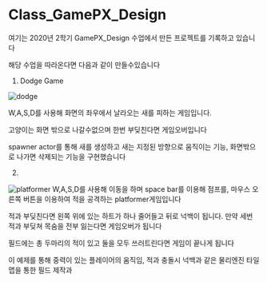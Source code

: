 # Class_GamePX_Design
여기는 2020년 2학기 GamePX_Design 수업에서 만든 프로젝트를 기록하고 있습니다

해당 수업을 따라온다면 다음과 같이 만들수있습니다

1. Dodge Game

![dodge](https://user-images.githubusercontent.com/71004742/187075374-7a56e076-a163-49fe-a877-ba2873c47d4b.JPG)

W,A,S,D를 사용해 화면의 좌우에서 날라오는 새를 피하는 게임입니다.

고양이는 화면 밖으로 나갈수없으며 한번 부딪친다면 게임오버입니다

spawner actor를 통해 새를 생성하고 새는 지정된 방향으로 움직이는 기능,
화면밖으로 나가면 삭제되는 기능을 구현했습니다

2. 
![platformer](https://user-images.githubusercontent.com/71004742/187076019-f88339d8-81a9-49e9-8b57-aa59fb087f15.JPG)
W,A,S,D를 사용해 이동을 하며 space bar를 이용해 점프를, 마우스 오른쪽 버튼을 이용하여 적을 공격하는 platformer게임입니다

적과 부딪친다면 왼쪽 위에 있는 하트가 하나 줄어들고 뒤로 넉백이 됩니다.
만약 세번 적과 부딪쳐 목숨을 전부 잃는다면 게임오버가 됩니다

필드에는 총 두마리의 적이 있고 둘을 모두 쓰러트린다면 게임이 끝나게 됩니다

이 예제를 통해 중력이 있는 플레이어의 움직임, 적과 충돌시 넉백과 같은 물리엔진
타일맵을 통한 필드 제작과 
